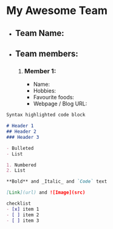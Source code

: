 # My Awesome Team

- ## Team Name: 

- ## Team members:
	1. ### Member 1:
		- Name:
		- Hobbies:
		- Favourite foods:
		- Webpage / Blog URL:

```markdown
Syntax highlighted code block

# Header 1
## Header 2
### Header 3

- Bulleted
- List

1. Numbered
2. List

**Bold** and _Italic_ and `Code` text

[Link](url) and ![Image](src)

checklist
- [x] item 1
- [ ] item 2
- [ ] item 3
```
